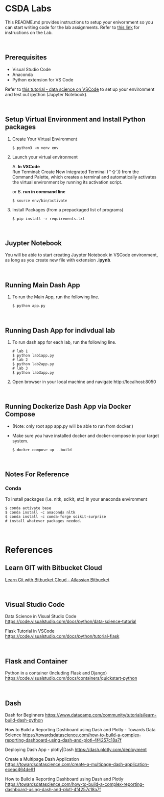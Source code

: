 # CSDA Labs 

This README.md provides instructions to setup your enivornment so you can start writing code for the lab assignments. Refer to [this link](instruction.md) for instructions on the Lab. 

<br />

## Prerequisites
- Visual Studio Code
- Anaconda
- Python extension for VS Code

Refer to [this tutorial - data science on VSCode](https://code.visualstudio.com/docs/python/data-science-tutorial) to set up your environment and test out ipython (Jupyter Notebook).

<br />

## Setup Virtual Environment and Install Python packages
1. Create Your Virtual Environment  
    ```
    $ python3 -m venv env
    ```

2. Launch your virtual environment  

    A. **In VSCode**  
    Run Terminal: Create New Integrated Terminal (⌃⇧`)) from the Command Palette, which creates a terminal and automatically activates the virtual environment by running its activation script.  

    or B. **run in command line**
    ```
    $ source env/bin/activate
    ```

3. Install Packages (from a prepackaged list of programs)
    ```
    $ pip install -r requirements.txt
    ```

<br />

## Juypter Notebook
You will be able to start creating Juypter Notebook in VSCode environment, as long as you create new file with extension **.ipynb**. 

<br />

## Running Main Dash App
1. To run the Main App, run the following line.
    ```
    $ python app.py
    ```

<br />

## Running Dash App for indivdual lab  
1. To run dash app for each lab, run the following line.   
    ```
    # lab 1
    $ python lab1app.py  
    # lab 2
    $ python lab2app.py  
    # lab 3
    $ python lab3app.py  
    ```
2. Open browser in your local machine and navigate http://localhost:8050 

<br />

## Running Dockerize Dash App via Docker Compose 

- (Note: only root app app.py will be able to run from docker.)  

- Make sure you have installed docker and docker-compose in your target system.
    ```
    $ docker-compose up --build
    ```

<br />

## Notes For Reference  
### Conda  
To install packages (i.e. nltk, scikit, etc) in your anaconda environment  
```
$ conda activate base  
$ conda install -c anaconda nltk  
$ conda install -c conda-forge scikit-surprise  
# install whatever packages needed.
```

<br />

# References

## Learn GIT with Bitbucket Cloud
[Learn Git with Bitbucket Cloud - Atlassian Bitbucket](https://www.atlassian.com/git/tutorials/learn-git-with-bitbucket-cloud)

<br />

## Visual Studio Code

Data Science in Visual Studio Code
https://code.visualstudio.com/docs/python/data-science-tutorial

Flask Tutorial in VSCode
https://code.visualstudio.com/docs/python/tutorial-flask

<br />

## Flask and Container

Python in a container (Including Flask and Django)
https://code.visualstudio.com/docs/containers/quickstart-python

<br />

## Dash

Dash for Beginners
https://www.datacamp.com/community/tutorials/learn-build-dash-python

How to Build a Reporting Dashboard using Dash and Plotly - Towards Data Science
https://towardsdatascience.com/how-to-build-a-complex-reporting-dashboard-using-dash-and-plotl-4f4257c18a7f

Deploying Dash App - plotly|Dash
https://dash.plotly.com/deployment

Create a Multipage Dash Application
https://towardsdatascience.com/create-a-multipage-dash-application-eceac464de91

How to Build a Reporting Dashboard using Dash and Plotly
https://towardsdatascience.com/how-to-build-a-complex-reporting-dashboard-using-dash-and-plotl-4f4257c18a7f